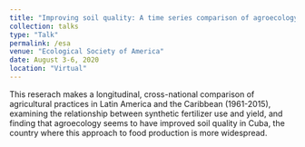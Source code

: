 ```yaml
---
title: "Improving soil quality: A time series comparison of agroecology and industrial agriculture in Latin America and the Caribbean"
collection: talks
type: "Talk"
permalink: /esa
venue: "Ecological Society of America"
date: August 3-6, 2020
location: "Virtual"
---
```


This reserach makes a longitudinal, cross-national comparison of agricultural practices in Latin America and the Caribbean (1961-2015), examining the relationship between synthetic 
fertilizer use and yield, and finding that agroecology seems to have improved soil quality in Cuba, the country where this approach to food production is more widespread. 
